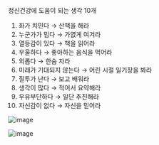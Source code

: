 정신건강에 도움이 되는 생각 10개

1. 화가 치민다 → 산책을 해라
2. 누군가가 밉다 → 가엾게 여겨라
3. 열등감이 있다 → 책을 읽어라
4. 우울하다 → 좋아하는 음식을 먹어라
5. 외롭다 → 한숨 자라
6. 미래가 기대되지 않는다 → 어린 시절 일기장을 봐라
7. 질투가 난다 → 보고 배워라
8. 생각이 많다 → 적어서 요약해라
9. 우유부단하다 → 일단 추진해라
10. 자신감이 없다 → 자신을 믿어라

  
![image](https://github.com/user-attachments/assets/eceb5be5-f58b-43be-99e7-930957e69f11)

![image](https://github.com/user-attachments/assets/cece15dd-0b07-4d95-ac4a-3dc457abebf1)
